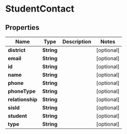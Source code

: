 
# StudentContact

## Properties
Name | Type | Description | Notes
------------ | ------------- | ------------- | -------------
**district** | **String** |  |  [optional]
**email** | **String** |  |  [optional]
**id** | **String** |  |  [optional]
**name** | **String** |  |  [optional]
**phone** | **String** |  |  [optional]
**phoneType** | **String** |  |  [optional]
**relationship** | **String** |  |  [optional]
**sisId** | **String** |  |  [optional]
**student** | **String** |  |  [optional]
**type** | **String** |  |  [optional]



